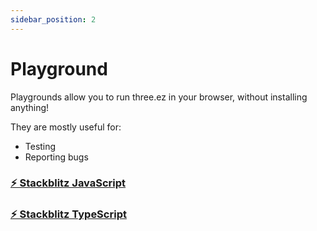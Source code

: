 ```yaml
---
sidebar_position: 2
---
```


# Playground

Playgrounds allow you to run three.ez in your browser, without installing anything!

They are mostly useful for:

- Testing
- Reporting bugs

### [⚡ Stackblitz JavaScript](https://stackblitz.com/edit/three-ez-template-js?file=src%2Fmain.js)
### [⚡ Stackblitz TypeScript](https://stackblitz.com/edit/three-ez-template?file=src%2Fmain.ts)
